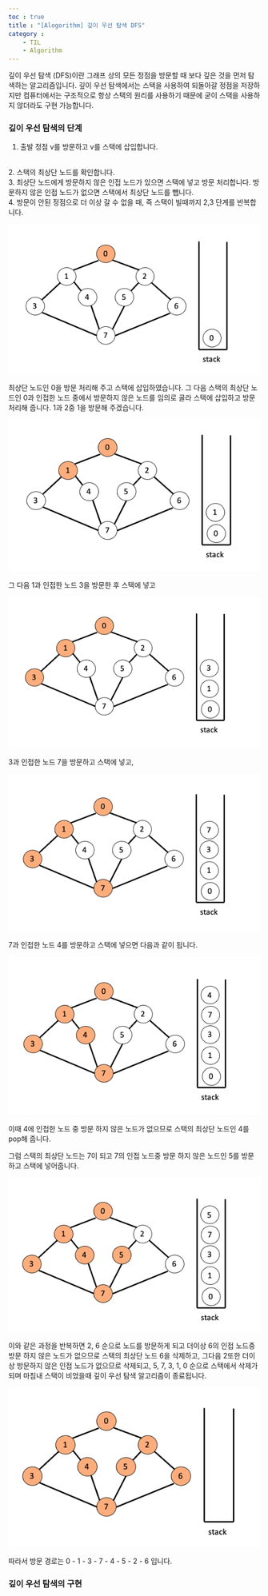 ```yaml
---
toc : true
title : "[Alogorithm] 깊이 우선 탐색 DFS"
category :
    - TIL
    - Algorithm
---
```

깊이 우선 탐색 $($DFS)이란 그래프 상의 모든 정점을 방문할 때 보다 깊은 것을 먼저 탐색하는 알고리즘입니다. 깊이 우선 탐색에서는 스택을 사용하여 되돌아갈 정점을 저장하지만 컴퓨터에서는 구조적으로 항상 스택의 원리를 사용하기 때문에 굳이 스택을 사용하지 않더라도 구현 가능합니다.

### 깊이 우선 탐색의 단계
1. 출발 정점 v를 방문하고 v를 스택에 삽입합니다.
<br>
2. 스택의 최상단 노드를 확인합니다.
<br>
3. 최상단 노드에게 방문하지 않은 인접 노드가 있으면 스택에 넣고 방문 처리합니다. 방문하지 않은 인접 노드가 없으면 스택에서 최상단 노드를 뺍니다.
<br>
4. 방문이 안된 정점으로 더 이상 갈 수 없을 때, 즉 스택이 빌때까지 2,3 단계를 반복합니다.

![DFS-1](/assets/images/algo/DFS-1.png)

최상단 노드인 0을 방문 처리해 주고 스택에 삽입하였습니다. 그 다음 스택의 최상단 노드인 0과 인접한 노드 중에서 방문하지 않은 노드를 임의로 골라 스택에 삽입하고 방문 처리해 줍니다. 1과 2중 1을 방문해 주겠습니다.

![DFS-2](/assets/images/algo/DFS-2.png)

그 다음 1과 인접한 노드 3을 방문한 후 스택에 넣고

![DFS-3](/assets/images/algo/DFS-3.png)


 3과 인접한 노드 7을 방문하고 스택에 넣고, 
 
 ![DFS-4](/assets/images/algo/DFS-4.png)

 7과 인접한 노드 4를 방문하고 스택에 넣으면 다음과 같이 됩니다.

 ![DFS-5](/assets/images/algo/DFS-5.png)

 이때 4에 인접한 노드 중 방문 하지 않은 노드가 없으므로 스택의 최상단 노드인 4를 pop해 줍니다.

 그럼 스택의 최상단 노드는 7이 되고 7의 인접 노드중 방문 하지 않은 노드인 5를 방문하고 스택에 넣어줍니다.

 ![DFS-6](/assets/images/algo/DFS-6.png)

 이와 같은 과정을 반복하면 2, 6 순으로 노드를 방문하게 되고 더이상 6의 인접 노드중 방문 하지 않은 노드가 없으므로 스택의 최상단 노드 6을 삭제하고, 그다음 2또한 더이상 방문하지 않은 인접 노드가 없으므로 삭제되고, 5, 7, 3, 1, 0 순으로 스택에서 삭제가 되며 마침내 스택이 비었을때 깊이 우선 탐색 알고리즘이 종료됩니다.

 ![DFS-7](/assets/images/algo/DFS-7.png)

 따라서 방문 경로는 0 - 1 - 3 - 7 - 4 - 5 - 2 - 6 입니다.

 ### 깊이 우선 탐색의 구현
 